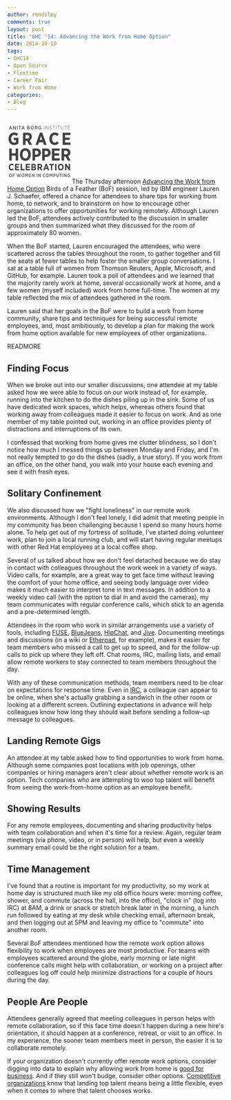 ```yaml
---
author: rendsley
comments: true
layout: post
title: "GHC '14: Advancing the Work from Home Option"
date: 2014-10-10
tags:
- GHC14
- Open Source
- Flextime
- Career Fair
- Work from Home
categories:
- Blog
---
```

![](/images/blog/ghc14.png)The Thursday afternoon [Advancing the Work from Home Option](http://gracehopper.org/2014-schedule/) Birds of a Feather (BoF) session, led by IBM engineer Lauren J. Schaefer, offered a chance for attendees to share tips for working from home, to network, and to brainstorm on how to encourage other organizations to offer opportunities for working remotely. Although Lauren led the BoF, attendees actively contributed to the discussion in smaller groups and then summarized what they discussed for the room of approximately 80 women.

When the BoF started, Lauren encouraged the attendees, who were scattered across the tables throughout the room, to gather together and fill the seats at fewer tables to help foster the smaller group conversations. I sat at a table full of women from Thomson Reuters, Apple, Microsoft, and GitHub, for example. Lauren took a poll of attendees and we learned that the majority rarely work at home, several occasionally work at home, and a few women (myself included) work from home full-time. The women at my table reflected the mix of attendees gathered in the room. 

Lauren said that her goals in the BoF were to build a work from home community, share tips and techniques for being successful remote employees, and, most ambitiously, to develop a plan for making the work from home option available for new employees of other organizations.

READMORE

## Finding Focus

When we broke out into our smaller discussions, one attendee at my table asked how we were able to focus on our work instead of, for example, running into the kitchen to do the dishes piling up in the sink. Some of us have dedicated work spaces, which helps, whereas others found that working away from colleagues made it easier to focus on work. And as one member of my table pointed out, working in an office provides plenty of distractions and interruptions of its own. 

I confessed that working from home gives me clutter blindness, so I don't notice how much I messed things up between Monday and Friday, and I'm not really tempted to go do the dishes (sadly, a true story). If you work from an office, on the other hand, you walk into your house each evening and see it with fresh eyes.

## Solitary Confinement

We also discussed how we "fight loneliness" in our remote work environments. Although I don't feel lonely, I did admit that meeting people in my community has been challenging because I spend so many hours home alone. To help get out of my fortress of solitude, I've started doing volunteer work, plan to join a local running club, and will start having regular meetups with other Red Hat employees at a local coffee shop. 

Several of us talked about how we don't feel detached because we do stay in contact with colleagues throughout the work week in a variety of ways. Video calls, for example, are a great way to get face time without leaving the comfort of your home office, and seeing body language over video makes it much easier to interpret tone in text messages. In addition to a weekly video call (with the option to dial in and avoid the cameras), my team communicates with regular conference calls, which stick to an agenda and a pre-determined length. 

Attendees in the room who work in similar arrangements use a variety of tools, including [FUSE](http://www.fusecollaboration.com/home/Pages/default.aspx), [BlueJeans](https://bluejeans.com), [HipChat](https://www.hipchat.com/), and [Jive](https://www.jivesoftware.com/). Documenting meetings and discussions (in a wiki or [Etherpad](http://etherpad.org/), for example), makes it easier for team members who missed a call to get up to speed, and for the follow-up calls to pick up where they left off. Chat rooms, IRC, mailing lists, and email allow remote workers to stay connected to team members throughout the day. 

With any of these communication methods, team members need to be clear on expectations for response time. Even in [IRC](http://en.wikipedia.org/wiki/Internet_Relay_Chat), a colleague can appear to be online, when she's actually grabbing a sandwich in the other room or looking at a different screen. Outlining expectations in advance will help colleagues know how long they should wait before sending a follow-up message to colleagues.

## Landing Remote Gigs

An attendee at my table asked how to find opportunities to work from home. Although some companies post locations with job openings, other companies or hiring managers aren't clear about whether remote work is an option. Tech companies who are attempting to woo top talent will benefit from seeing the work-from-home option as an employee benefit.

## Showing Results

For any remote employees, documenting and sharing productivity helps with team collaboration and when it's time for a review. Again, regular team meetings (via phone, video, or in person) will help, but even a weekly summary email could be the right solution for a team. 

## Time Management

I've found that a routine is important for my productivity, so my work at home day is structured much like my old office hours were: morning coffee, shower, and commute (across the hall, into the office), "clock in" (log into IRC) at 8AM, a drink or snack or stretch break later in the morning, a lunch run followed by eating at my desk while checking email, afternoon break, and then logging out at 5PM and leaving my office to "commute" into another room. 

Several BoF attendees mentioned how the remote work option allows flexibility to work when employees are most productive. For teams with employees scattered around the globe, early morning or late night conference calls might help with collaboration, or working on a project after colleagues log off could help minimize distractions for a couple of hours during the day. 

## People Are People

Attendees generally agreed that meeting colleagues in person helps with remote collaboration, so if this face time doesn't happen during a new hire's orientation, it should happen at a conference, retreat, or visit to an office. In my experience, the sooner team members meet in person, the easier it is to collaborate remotely. 

If your organization doesn't currently offer remote work options, consider digging into data to explain why allowing work from home is [good for business](http://www.forbes.com/sites/jeannemeister/2013/04/01/flexible-workspaces-another-workplace-perk-or-a-must-have-to-attract-top-talent/). And if they still won't budge, consider other options. [Competitive organizations](http://www.flexjobs.com/blog/post/100-top-companies-for-remote-jobs/) know that landing top talent means being a little flexible, even when it comes to where that talent chooses works.